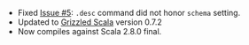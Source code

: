 * Fixed [Issue #5][issue-5]: `.desc` command did not honor `schema` setting.
* Updated to [Grizzled Scala][] version 0.7.2
* Now compiles against Scala 2.8.0 final.

[issue-5]: http://github.com/bmc/sqlshell/issues#issue/5
[SBT]: http://code.google.com/p/simple-build-tool
[Grizzled Scala]: http://bmc.github.com/grizzled-scala/
